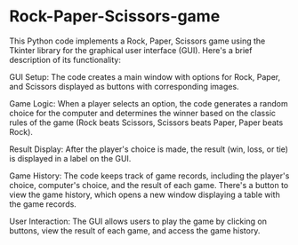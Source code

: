 # Rock-Paper-Scissors-game
This Python code implements a Rock, Paper, Scissors game using the Tkinter library for the graphical user interface (GUI). Here's a brief description of its functionality:

GUI Setup: The code creates a main window with options for Rock, Paper, and Scissors displayed as buttons with corresponding images.

Game Logic: When a player selects an option, the code generates a random choice for the computer and determines the winner based on the classic rules of the game (Rock beats Scissors, Scissors beats Paper, Paper beats Rock).

Result Display: After the player's choice is made, the result (win, loss, or tie) is displayed in a label on the GUI.

Game History: The code keeps track of game records, including the player's choice, computer's choice, and the result of each game. There's a button to view the game history, which opens a new window displaying a table with the game records.

User Interaction: The GUI allows users to play the game by clicking on buttons, view the result of each game, and access the game history.
